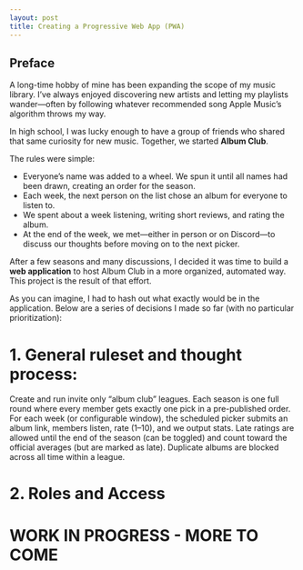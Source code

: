 ```yaml
---
layout: post
title: Creating a Progressive Web App (PWA)
---
```


## Preface

A long-time hobby of mine has been expanding the scope of my music library. I’ve always enjoyed discovering new artists and letting my playlists wander—often by following whatever recommended song Apple Music’s algorithm throws my way.  

In high school, I was lucky enough to have a group of friends who shared that same curiosity for new music. Together, we started **Album Club**.  

The rules were simple:
- Everyone’s name was added to a wheel. We spun it until all names had been drawn, creating an order for the season.  
- Each week, the next person on the list chose an album for everyone to listen to.  
- We spent about a week listening, writing short reviews, and rating the album.  
- At the end of the week, we met—either in person or on Discord—to discuss our thoughts before moving on to the next picker.

After a few seasons and many discussions, I decided it was time to build a **web application** to host Album Club in a more organized, automated way. This project is the result of that effort.

As you can imagine, I had to hash out what exactly would be in the application. Below are a series of decisions I made so far (with no particular prioritization):

# 1. General ruleset and thought process:
Create and run invite only “album club” leagues. Each season is one full round where every member gets exactly one pick in a pre-published order. For each week (or configurable window), the scheduled picker submits an album link, members listen, rate (1–10), and we output stats. Late ratings are allowed until the end of the season (can be toggled) and count toward the official averages (but are marked as late). Duplicate albums are blocked across all time within a league.
# 2. Roles and Access

# WORK IN PROGRESS - MORE TO COME
